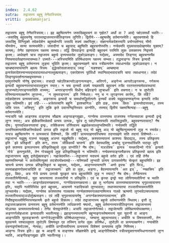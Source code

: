 ```yaml
---
index:  2.4.62
sutra:  तद्राजस्य बहुषु तेनैवास्त्रियाम्
vritti:  padamanjari
---
```


	तद्राजस्य बहुषु तेनैवास्त्रियाम्।। इह बहुष्वित्यनेन जसादिबहुवचनं वा गृह्येत? अर्थो वा ? आद्ये पक्षेऽयमर्थो भवति---जसादिषु बहुवचनेषु परतस्तद्राजस्यास्त्रीलिङ्गस्य लुगिति। द्वितीये---बहुष्वर्थेषु वर्तमानस्येति। बहुवचनशब्दे हि जसादिषु विनियुक्ते तदेकदेशेन बहुशब्देनापि जसादि शक्यं लक्षयितुम्। संज्ञानामेकदेशस्यापि प्रयोगदर्शनाद् भीमो भीमसेनः, सत्या सत्यभामेति। जसादीनां च बहुत्वाद् बहुष्विति बहुवचनोपपत्तिः। नन्वेवमपि मुख्यत्वादर्थग्रहणमेव युक्तम्? सत्यम्; तेनैव ग्रहणादस्य पक्षस्य सम्भवः। तद्धि प्रियवाङ्गा इत्यादौ बहुवचनं परमिति लुकः प्रसक्तस्य निवृत्तये कृतम्। अर्थग्रहणे चात्र तद्राजस्य बहुत्वे वृत्त्यभावादेव लुकोऽप्रसङ्गः। यद्येवम्, अस्मादेव लिङ्गाद् बहुवचनस्यैव निश्चयादर्तग्रहणस्यासम्भवः? उच्यते---अस्त्रियामिति प्रतिषेधादस्य पक्षस्य सम्भवः। तद्ध्याङ्ग्यः स्त्रिय इत्यादौ तद्राजस्य बहुषु वर्तमानस्य लुङ्मा भूदिति कृतम्। बहुवचनग्रहणे चात्र स्त्रीप्रत्ययेन व्यवधानादेव लुकोऽप्रसङ्गः। न चाम्बष्ठस्यापत्यानि बह्व्यः स्त्रियः `वृद्धेत्कोसलाजादाञ् ञ्यङ्` `यङश्चाप्` आम्बष्ठ्या इत्यत्रेकादेशस्यान्तवद्भावादव्यवधानाल्लुक्प्रसङ्गः; एकादेशस्य पूर्वविधौ स्थानिवद्भावादत्रापि चापा व्यवधानात्। तदेवं लिङ्गद्वयदर्शनात्पक्षद्वयसम्भवः।
	एवमुत्तरेष्वपि योगेषु द्रष्टव्यम्। तत्राद्यो पक्षेऽतिक्रान्तोऽङ्गानत्यङ्गः, अतिगर्गः, अङ्गेभ्य आगतोऽङ्गरूप्यः, गर्गरूप्य इत्यादौ बहुवचनपरत्वाभावाल्लुङ्न स्यात्। न चच वृत्त्यर्थे वाक्ये यच्छसादि बहुवचनं तत्रैव परतस्तस्यामेवावस्थायां लुग्लभ्यतेऽन्तरङ्गत्वादिति वाच्यम्; `अन्तरङ्गानपि विधीन् बहिरङ्गो लुग्बाधते` इति वचनात्। न च लुप्तेऽपि तस्मिन्प्रत्ययलक्षणेन लुग्लभ्यः, `न लुमताङ्गस्य` इति निषेधात्। ननु च न लुगङ्गस्य कार्यम्, किं तर्हि? तदेकदेशस्य प्रत्ययमात्रस्य, अङ्गरूप्य इत्यादौ च समर्थात्तद्धितोत्पत्तेः वृत्त्यर्थे वाक्ये यद्वहुवचनमङ्गेभ्य इत्यादि तत्रैव लुक् भविष्यति। इदं तर्हि----अत्रेरपत्यानि बहूनि `इतश्चानिञः` इति ढक्, तस्य `कितः` इत्यन्तोदात्तत्वम्, तस्य जसि परतः `अत्त्रिभृगु` इति लुकि कृते उदात्तनिवृत्तिस्वरः प्राप्नोति, तस्माद् द्वितीयं पक्षमाश्रित्याह---बहुषु वर्तमानस्येति।
	नन्वत्रापि पक्षे आङ्गश्च वाङ्गश्च सौह्मश्र अङ्गवङ्गसुह्माः, गार्ग्यश्च वात्स्यश्च वाजयश्च गर्गवत्सवाजा इत्यादौ द्वन्द्वे लुग्न स्यात्; अत्र ह्येकैकस्मिन्नेवार्थे प्रत्यय उत्पन्नः, पूर्वत्र तु पक्षेऽन्तिमस्यापि तावत्सिद्ध्यति, बहुवचनपरत्वात्? नैष दोषः; युगपदधिकरणतायां द्वन्द्वः, तत्रैकैकस्य वर्त्तिपदस्य बह्वर्थकत्वाल्लुग्भविष्यति। नन्वेवमपि तद्धिते उत्पत्तिदशायामेकैकस्मिन्नेवार्थे उत्पन्न इति तद्राजो यो बहुषु यञ् यो बहुषु अञ् यो बहुष्वित्युच्यमानो लुङ् न स्यादेव। नन्वत्र बहुष्वित्यनेन न प्रत्ययमात्रं विशेष्यते, किं तर्हि? प्रत्ययग्रहणपरिभाषया तदन्तग्रहणे सति तदन्तं विशेष्यते---तद्राजान्तं यद्वहुषु यञन्तं यद्बहुषु अञन्तं यद्वहुष्विति। यद्येवम्, कश्यपस्यापत्यं काश्यपः बिदाद्यञ्, तस्य प्रतिकृतय इति `इवे प्रतिकृतौ` इति कन्, तस्य `जीविकार्थे चापण्ये` इति देवपथादिषु अर्चासु पूजनार्थास्विति पाठाद्वा लुपि कृते काश्यपा इत्यञन्तस्य प्रतिकृतिबहुत्वे लुक् प्राप्नोति? नैष दोषः; `यञञोश्च` इत्यत्र `यस्कादिभ्यो गोत्रे` इत्यतो `गोत्रे` इत्यनुवर्तते, तेन गोत्रबहुत्वे लुक् प्रतिकृतिबहुत्वे न भविष्यति। नन्वेवमप्याङ्गस्यैकस्य प्रतिकृतयो बह्व्य इति तद्राजान्तस्य बहुषु वृत्तेर्लुक्प्रसङ्गः। नह्मत्रेदमस्ति---तद्राजान्तं यदपत्यं बहुत्वे वर्तत इति । एवं तर्हि तेनैव ग्रहणमस्मिन्पक्षे न कर्तव्यमित्युक्तं तदत्रोपयोक्ष्यामहे---यस्मिन्नर्थे लुग्भावी प्रत्यय उत्पन्नस्तेनैव चेत्कृतं बहुत्वमिति। इह चापत्ये प्रत्यय उत्पन्नः प्रतिकृतिकृतं च बहुत्वम्, यद्येवम्, आङ्गस्यापत्यानि `अणो द्व्यचः` इति फिञ्, तस्याब्राह्मणगोवमात्रादिति वा `तद्राजाच्चाणः` इति वा लुक्, अङ्गाः, बैदस्यापत्यानि `अत इञ्`, `ण्यक्षत्त्रिय` इति लुक्, बिदाः, अत्र गोत्रे प्रत्यय उत्पन्नो युवकृतं चात्र बहुत्वामिति लुङ् न स्यात्? नैष दोषः; तेनैवेत्यस्य तज्जातीयेनैवेत्यर्थः, युवा चापत्यतया तज्जातीयो न प्रतिकृतिः। एवं च कृत्त्वा द्वन्द्वो यदा लोपिनामलोपिनां च भवति तदा न भवति----आङ्गदेवदत्तयज्ञदत्ताः, गार्ग्यदेवदत्तयज्ञदत्ताः। इह तु भार्गवश्च वात्स्यश्चाग्रायणश्च भृगुवत्साग्रायणा इति, यद्यपि नलोपिभिरेव कृतं बहुत्वम्, आग्रायणे नडादिफको लुगभावात्; तथाप्यपत्यतया तज्जातीयत्वमस्तीति लुग्भवत्येव। यद्येवम्, गार्ग्यश्च काश्यपश्च गालवश्च गार्ग्यकाश्यपगालवानामित्यत्र गालवे ऋष्यणो लुगभावेऽप्यपत्यतया तज्जातीयत्वाद्यञञोर्लुक्प्रसङ्गः। एवं तर्हि भृगुवत्साग्रायणेषु `अगार्ग्यकाश्यपगालवानाम्` इति निर्देशद्वयाल्लोपिभिरपत्यप्रत्ययैः कृते बहुत्वे विकल्पः। तदेवं तद्राजान्तस्य बहुत्वे वर्तमानस्येति स्थितम्। वृत्तौ तु तद्राजसञ्ज्ञकस्य प्रत्ययस्य बहुषु वर्तमानस्येति व्यधिकरणो षष्ठ्यो, बहुषु वर्तमानस्यास्त्रीलिङ्गस्य तद्राजान्तस्य योऽवयवः प्रत्ययस्तस्येत्यर्थः। तेनैव चेत्तद्राजेनेति। अत्रापि तद्राजान्तेनेत्यर्थः। तद्राजेत्यापि लोपिप्रत्ययोपलक्षणम्। अङ्गगर्गलोहध्वजा इत्यादावपि भवतीत्याहुः। इहाङ्गस्यापत्यानि बहून्यङ्गास्तेषामपत्यं युवा युवानौ वा आङ्गः आङ्गाविति युवसङ्क्रान्तेः प्राग्गोत्रेऽलुगचीति प्रतिषेधाल्लुगभावः, पश्चात्तु बहुत्वाभावाद्। अचीति च विषयसप्तमी, तेन युवप्रत्यये पश्चाल्लुमता लुप्तेऽपि विषयभूत एव तस्मिन् प्रागेव लुकः प्रतिषेधः, लुप्तेऽपि वा प्रत्ययलक्षणेन। नन्वचीति वचनाद्वर्णाश्रयोऽयम्, नेत्याह; अचीति प्राग्दीव्यतीयस्य प्रत्ययस्य विशेषणं प्रत्ययश्च लुकि निमित्तम्।
	आङ्ग्यः स्त्रिय इति। इह च आङ्गी च वाङ्गश्च सौह्मश्चेति द्वन्द्रे आङ्गोतिशब्देन स्त्रीत्वयुक्तानामभिधानात्तदणो लुग्न भवति, आङ्गीवङ्गसुह्मा इति भवतीत्याहुः।।
